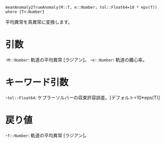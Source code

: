 ```
meanAnomaly2TrueAnomaly(M::T, e::Number; tol::Float64=10 * eps(T)) where {T<:Number}
```

平均異常を真異常に変換します。

# 引数

-`M::Number`: 軌道の平均異常 [ラジアン]。 -`e::Number`: 軌道の離心率。

# キーワード引数

-`tol::Float64`: ケプラーソルバーの収束許容誤差。[デフォルト=10*eps(T)]

# 戻り値

-`f::Number`: 軌道の平均異常 [ラジアン]。
